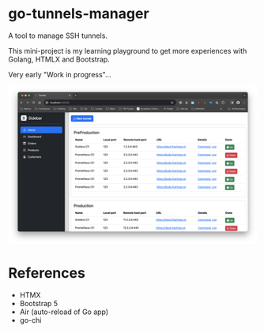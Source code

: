 # go-tunnels-manager

A tool to manage SSH tunnels.

This mini-project is my learning playground to get more experiences with Golang, HTMLX and Bootstrap.

Very early "Work in progress"...

![Screenshoot](img/screenshoot.png)

#

# References

 * HTMX
 * Bootstrap 5
 * Air (auto-reload of Go app)
 * go-chi
